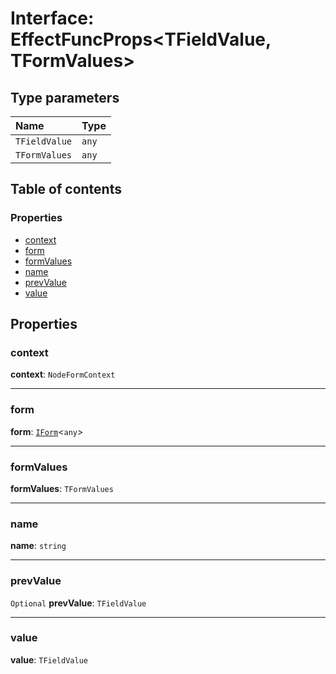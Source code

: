 # Interface: EffectFuncProps\<TFieldValue, TFormValues>

## Type parameters

| Name | Type |
| :------ | :------ |
| `TFieldValue` | `any` |
| `TFormValues` | `any` |

## Table of contents

### Properties

* [context](/auto-docs/editor/interfaces/EffectFuncProps.md#context)
* [form](/auto-docs/editor/interfaces/EffectFuncProps.md#form)
* [formValues](/auto-docs/editor/interfaces/EffectFuncProps.md#formvalues)
* [name](/auto-docs/editor/interfaces/EffectFuncProps.md#name)
* [prevValue](/auto-docs/editor/interfaces/EffectFuncProps.md#prevvalue)
* [value](/auto-docs/editor/interfaces/EffectFuncProps.md#value)

## Properties

### context

**context**: `NodeFormContext`

***

### form

**form**: [`IForm`](/auto-docs/editor/interfaces/IForm.md)<`any`>

***

### formValues

**formValues**: `TFormValues`

***

### name

**name**: `string`

***

### prevValue

`Optional` **prevValue**: `TFieldValue`

***

### value

**value**: `TFieldValue`
